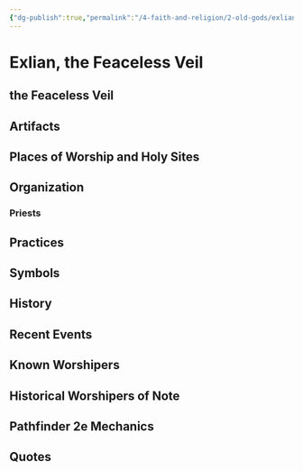 ```yaml
---
{"dg-publish":true,"permalink":"/4-faith-and-religion/2-old-gods/exlian/","dgPassFrontmatter":true}
---
```


# Exlian, the Feaceless Veil
## the Feaceless Veil
## Artifacts
## Places of Worship and Holy Sites
## Organization
### Priests
## Practices
## Symbols
## History
## Recent Events
## Known Worshipers
## Historical Worshipers of Note
## Pathfinder 2e Mechanics
## Quotes